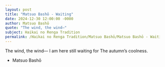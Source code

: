 ```yaml
---
layout: post
title: "Matsuo Bashō - Waiting"
date: 2024-12-30 12:00:00 -0000
author: Matsuo Bashō
quote: "The wind, the wind—"
subject: Haikai no Renga Tradition
permalink: /Haikai no Renga Tradition/Matsuo Bashō/Matsuo Bashō - Waiting
---
```


The wind, the wind—
I am here still waiting for
The autumn’s coolness.

- Matsuo Bashō
